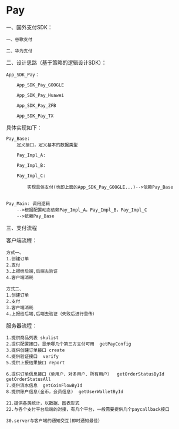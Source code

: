 # Pay


一、国外支付SDK：

    一、谷歌支付

    二、华为支付


二、设计思路（基于策略的逻辑设计SDK）：
    
    App_SDK_Pay：

        App_SDK_Pay_GOOGLE

        App_SDK_Pay_Huawei
    
        App_SDK_Pay_ZFB
    
        App_SDK_Pay_TX

       
 具体实现如下：           
    
    Pay_Base: 
        定义接口，定义基本的数据类型
 
        Pay_Impl_A: 

        Pay_Impl_B: 

        Pay_Impl_C: 
    
            实现具体支付(也即上面的App_SDK_Pay_GOOGLE...)-->依赖Pay_Base


    Pay_Main: 调用逻辑 
        -->根据配置动态依赖Pay_Impl_A，Pay_Impl_B，Pay_Impl_C
        -->依赖Pay_Base


三、支付流程

客户端流程：
    
    方式一、
    1.创建订单
    2.支付
    3.上报给后端,后端去验证
    4.客户端消耗
    
    方式二、
    1.创建订单
    2.支付
    3.客户端消耗
    4.上报给后端,后端去验证（失败后进行重传）
    
    
服务器流程：
    
    1.提供商品列表 skulist
    2.提供配置接口，显示哪几个第三方支付可用  getPayConfig
    3.提供创建订单接口 create
    4.提供验证接口  verify
    5.提供上报结果接口 report

    6.提供订单信息接口（单用户、对多用户、所有用户）  getOrderStatusById getOrderStatusAll
    7.提供流水信息  getCoinFlowById
    8.提供账户信息(金币，会员信息)  getUserWalletById

    21.提供各类统计，以数据、图表形式
    22.与各个支付平台后端的对接，有几个平台，一般需要提供几个paycallback接口
    
    30.server与客户端的通知交互(即时通知最佳）
    
 


